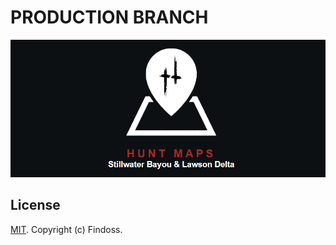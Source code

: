 # PRODUCTION BRANCH

![LOGO](public/images/media/logo-dark-text-870x390.png)

## License

[MIT](https://github.com/Findoss/Hunt-map/blob/master/LICENSE). Copyright (c) Findoss.
